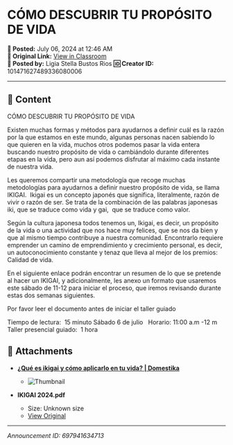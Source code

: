 # CÓMO DESCUBRIR TU PROPÓSITO DE VIDA

**📅 Posted:** July 06, 2024 at 12:46 AM  
**🔗 Original Link:** [View in Classroom](https://classroom.google.com/c/Njk1MDgxNzAyMTIx/p/Njk3OTQxNjM0NzEz)  
**👤 Posted by:** Ligia Stella Bustos Rios
**🆔 Creator ID:** 101471627489336080006

---

## 📝 Content

CÓMO DESCUBRIR TU PROPÓSITO DE VIDA

Existen muchas formas y métodos para ayudarnos a definir cuál es la razón por la que estamos en este mundo, algunas personas nacen sabiendo lo que quieren en la vida, muchos otros podemos pasar la vida entera buscando nuestro propósito de vida o cambiándolo durante diferentes etapas en la vida, pero aun así podemos disfrutar al máximo cada instante de nuestra vida.

Les queremos compartir una metodología que recoge muchas metodologías para ayudarnos a definir nuestro propósito de vida, se llama IKIGAI.  Ikigai es un concepto japonés que significa, literalmente, razón de vivir o razón de ser. Se trata de la combinación de las palabras japonesas iki, que se traduce como vida y gai,  que se traduce como valor.

Según la cultura japonesa todos tenemos un, Ikigai, es decir, un propósito de la vida o una actividad que nos hace muy felices, que se nos da bien y que al mismo tiempo contribuye a nuestra comunidad. Encontrarlo requiere emprender un camino de emprendimiento y crecimiento personal, es decir, un autoconocimiento constante y tenaz que lleva al mejor de los premios: Calidad de vida.

En el siguiente enlace podrán encontrar un resumen de lo que se pretende al hacer un IKIGAI, y adicionalmente, les anexo un formato que usaremos este sábado de 11-12 para iniciar el proceso, que iremos revisando durante estas dos semanas siguientes.

Por favor leer el documento antes de iniciar el taller guiado

Tiempo de lectura:  15 minuto
Sábado 6 de julio  
Horario: 11:00 a.m -12 m 
Taller presencial guiado:  1 hora


## 📎 Attachments

- **[¿Qué es ikigai y cómo aplicarlo en tu vida? | Domestika](https://www.domestika.org/es/blog/9863-que-es-ikigai-y-como-aplicarlo-en-tu-vida)**
  - ![Thumbnail](https://classroom.google.com/webthumbnail?url=https://www.domestika.org/es/blog/9863-que-es-ikigai-y-como-aplicarlo-en-tu-vida)

- **IKIGAI 2024.pdf**
  - Size: Unknown size
  - [View Original](https://drive.google.com/file/d/1oR2E609o25Q3N-D-EmXed5Fc-j8osL0v/view?usp=drive_web)



---

*Announcement ID: 697941634713*
